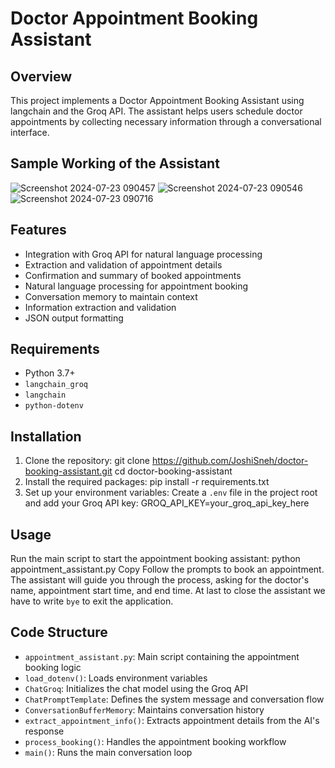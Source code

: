 # Doctor Appointment Booking Assistant

## Overview

This project implements a Doctor Appointment Booking Assistant using langchain and the Groq API. The assistant helps users schedule doctor appointments by collecting necessary information through a conversational interface.

## Sample Working of the Assistant
![Screenshot 2024-07-23 090457](https://github.com/user-attachments/assets/5cf6e52e-640c-494a-bc95-4a3cb4b1f6f4)
![Screenshot 2024-07-23 090546](https://github.com/user-attachments/assets/ae3cfb4f-634f-447d-8c72-65c691a1602c)
![Screenshot 2024-07-23 090716](https://github.com/user-attachments/assets/d2033c39-502f-4995-92e7-dbafdabada7a)

## Features

- Integration with Groq API for natural language processing
- Extraction and validation of appointment details
- Confirmation and summary of booked appointments
- Natural language processing for appointment booking
- Conversation memory to maintain context
- Information extraction and validation
- JSON output formatting

## Requirements

- Python 3.7+
- `langchain_groq`
- `langchain`
- `python-dotenv`

## Installation

1. Clone the repository:
git clone https://github.com/JoshiSneh/doctor-booking-assistant.git
cd doctor-booking-assistant
2. Install the required packages:
pip install -r requirements.txt
3. Set up your environment variables:
Create a `.env` file in the project root and add your Groq API key:
GROQ_API_KEY=your_groq_api_key_here

## Usage

Run the main script to start the appointment booking assistant:
python appointment_assistant.py
Copy
Follow the prompts to book an appointment. The assistant will guide you through the process, asking for the doctor's name, appointment start time, and end time.
At last to close the assistant we have to write `bye` to exit the application.

## Code Structure

- `appointment_assistant.py`: Main script containing the appointment booking logic
- `load_dotenv()`: Loads environment variables
- `ChatGroq`: Initializes the chat model using the Groq API
- `ChatPromptTemplate`: Defines the system message and conversation flow
- `ConversationBufferMemory`: Maintains conversation history
- `extract_appointment_info()`: Extracts appointment details from the AI's response
- `process_booking()`: Handles the appointment booking workflow
- `main()`: Runs the main conversation loop

